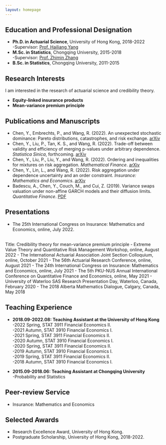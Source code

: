 ```yaml
---
layout: homepage
---
```



## Education and Professional Designation
- **Ph.D. in Actuarial Science**, University of Hong Kong, 2018-2022
  <br>
  -Supervisor: [Prof. Hailiang Yang](https://saasweb.hku.hk/staff/hlyang/)
  <br>
- **M.Sc. in Statistics**, Chongqing University, 2015-2018
  <br>
  -Supervisor: [Prof. Zhimin Zhang](https://saasweb.hku.hk/staff/hlyang)
  <br>
- **B.Sc. in Statistics**, Chongqing University, 2011-2015


## Research Interests

I am interested in the research of actuarial science and credibility theory.
- **Equity-linked insurance products** 
- **Mean-variance premium principle** 
 

## Publications and Manuscripts
-  Chen, Y., Embrechts, P., and Wang, R. (2022). An unexpected stochastic dominance: Pareto distributions, catastrophes, and risk exchange. 
  [arXiv](https://arxiv.org/abs/2208.08471)
-  Chen, Y., Liu, P., Tan, K. S., and Wang, R. (2022). Trade-off between validity and efficiency of merging p-values under arbitrary dependence. _Statistica Sinica_, forthcoming.
  [arXiv](https://arxiv.org/abs/2007.12366)
-  Chen, Y., Liu, P., Liu, Y., and Wang, R. (2022). Ordering and inequalities for mixtures on risk aggregation. _Mathematical Finance_. 
  [arXiv](https://arxiv.org/abs/2007.12338)
-  Chen, Y., Lin, L., and Wang, R. (2022). Risk aggregation under dependence uncertainty and an order constraint. _Insurance: Mathematics and Economics_.
  [arXiv](https://arxiv.org/abs/2104.07718)
-  Badescu, A., Chen, Y., Couch, M., and Cui, Z. (2019). Variance swaps valuation under non-affine GARCH models and their diffusion limits. _Quantitative Finance_.
  [PDF](https://www.researchgate.net/publication/326759271_Variance_swaps_valuation_under_non-affine_GARCH_models_and_their_diffusion_limits/link/5b7c82a8a6fdcc5f8b5afd79/download)
 
  
## Presentations
- The 25th International Congress on Insurance: Mathematics and Economics, online, July 2022.
<br>
Title: Credibility theory for mean-variance premium principle
- Extreme Value Theory and Quantitative Risk Management Workshop, online, August 2022
- The International Actuarial Association Joint Section Colloquium, online, October 2021 
- The 56th Actuarial Research Conference, online, August 2021 
- The 24th International Congress on Insurance: Mathematics and Economics, online, July 2021 
- The 5th PKU-NUS Annual International Conference on Quantitative Finance and Economics, online, May 2021 
- University of Waterloo SAS Research Presentation Day, Waterloo, Canada, February 2020  
- The 2018 Alberta Mathematics Dialogue, Calgary, Canada, May 2018
  
## Teaching Experience

- **2018.09-2022.08: Teaching Assistant at the University of Hong Kong**
  <br>
  -2022 Spring, STAT 3911 Financial Economics II.
  <br>
  -2021 Autumn, STAT 3910 Financial Economics I.
  <br>
  -2021 Spring, STAT 3911 Financial Economics II.
  <br>
  -2020 Autumn, STAT 3910 Financial Economics I.
  <br>
  -2020 Spring, STAT 3911 Financial Economics II.
  <br>
  -2019 Autumn, STAT 3910 Financial Economics I.
  <br>
  -2019 Spring, STAT 3911 Financial Economics II.
  <br>
  -2018 Autumn, STAT 3910 Financial Economics I.

 
  
- **2015.09-2018.06: Teaching Assistant at Chongqing University**
  <br>
  -Probability and Statistics
 
## Peer-review Service
- Insurance: Mathematics and Economics

## Selected Awards
- Research Excellence Award, University of Hong Kong.
- Postgraduate Scholarship, University of Hong Kong, 2018-2022.
